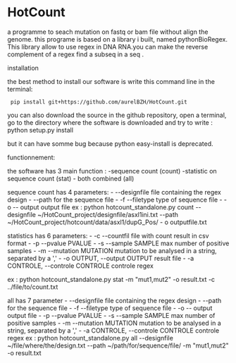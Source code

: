 # HotCount
a programme to seach mutation on fastq or bam file without align the genome.
this programe is based on a library i built, named pythonBioRegex. This library allow to use regex in DNA RNA.you can make the reverse complement of a regex find a subseq in a seq .

installation

the best method to install our software is write this command line in the terminal:

     pip install git+https://github.com/aurelBZH/HotCount.git

you can also download the source in the github repository, open a terminal, go to the directory where the software is downloaded
and try to write :
    python setup.py install

but it can have somme bug because python easy-install is deprecated.

functionnement:

the software has 3 main function :
    -sequence count (count)
    -statistic on sequence count (stat)
    - both combined (all)


sequence count has 4 parameters:
    - --designfile file containing the regex design
    - --path for the sequence file
    - -f --filetype type of sequence file
    - -o -- output output file
 ex : python hotcount_standalone.py  count --designfile ~/HotCount_project/designfile/asxl1ini.txt --path ~/HotCount_project/hotcount/data/asxl1/dupG_Pos/ - o outputfile.txt

statistics has 6 parameters:
    - -c --countfil file with count result in csv format
    - -p --pvalue PVALUE
    - -s --sample SAMPLE max number of positive samples
    - -m --mutation MUTATION mutation to be analysed in a string, separated by a ','
    - -o OUTPUT, --output OUTPUT result file
    - -a CONTROLE, --controle CONTROLE controle regex

ex : python hotcount_standalone.py  stat  -m "mut1,mut2" -o result.txt -c ../file/to/count.txt

all has 7 parameter
    - --designfile file containing the regex design
    - --path for the sequence file
    - -f --filetype type of sequence file
    - -o -- output output file
        - -p --pvalue PVALUE
    - -s --sample SAMPLE max number of positive samples
    - -m --mutation MUTATION mutation to be analysed in a string, separated by a ','
    - -a CONTROLE, --controle CONTROLE controle regex
ex : python hotcount_standalone.py  all --designfile ~/file/where/the/design.txt --path ~/path/for/sequence/file/ -m "mut1,mut2" -o result.txt
